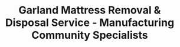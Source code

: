 ---
layout: location.njk
title: Garland Mattress Removal & Disposal Service - Manufacturing Community Specialists
description: Professional mattress removal in Garland, TX. Next-day pickup  Bilingual service for the Cowboy Hat Capital of Texas - serving Duck Creek, Firewheel, and Buckingham neighborhoods.
permalink: /mattress-removal/texas/dallas/garland/
city: Garland
state: Texas
stateSlug: texas
parentMetro: "Dallas"
tier: 4
coordinates:
  lat: 32.9126
  lng: -96.6389
pricing:
  startingPrice: 125
  single: 125
  queen: 125
  king: 135
  boxSpring: 30
neighborhoods:
  - name: "Duck Creek"
    zipCodes: ["75043"]
  - name: "Buckingham North"
    zipCodes: ["75044"]
  - name: "Hidden Forest"
    zipCodes: ["75041"]
  - name: "Forest Crest"
    zipCodes: ["75042"]
  - name: "Firewheel Estates"
    zipCodes: ["75044"]
  - name: "Oakridge"
    zipCodes: ["75040"]
  - name: "Springpark"
    zipCodes: ["75044"]
  - name: "The Greens"
    zipCodes: ["75044"]
  - name: "Crystal Falls"
    zipCodes: ["75043"]
  - name: "Meadowcreek Village"
    zipCodes: ["75041"]
  - name: "Park North"
    zipCodes: ["75040"]
  - name: "Creek Valley"
    zipCodes: ["75043"]
  - name: "Lakeview"
    zipCodes: ["75044"]
  - name: "The Oaks"
    zipCodes: ["75043"]
  - name: "Country Brook"
    zipCodes: ["75042"]
  - name: "Charleston Commons"
    zipCodes: ["75044"]
  - name: "Monica Park"
    zipCodes: ["75041"]
  - name: "Summerfield Estates"
    zipCodes: ["75042"]
zipCodes: 
  - "75040"
  - "75041"
  - "75042"
  - "75043"
  - "75044"
recyclingPartners:
  - "City of Garland Sanitation Department"
  - "C.M. Hinton Jr. Regional Landfill"
  - "Garland Transfer Station"
  - "North Central Texas Council of Governments"
  - "Texas Campaign for the Environment"
localRegulations: "Garland requires bulky waste items like mattresses be placed curbside by 6PM before collection day, positioned 4+ feet from brush piles. The city operates its own sanitation department at 1434 Commerce Street with specific reporting requirements through 972-205-3500 or eAssist online system. Residents can use FREE disposal at C.M. Hinton Jr. Regional Landfill with proof of residency, but many find the commute to Rowlett and specific hour requirements (M-F 7AM-4:30PM, Sat 7AM-3PM) challenging around manufacturing work schedules. Our professional service eliminates these municipal timing constraints entirely."
nearbyCities:
  - name: "Dallas"
    slug: "dallas"
    isSuburb: false
    distance: "15"
  - name: "Allen"
    slug: "dallas/allen"
    isSuburb: true
    distance: "18"
  - name: "Richardson"
    slug: "dallas/richardson"
    isSuburb: true
    distance: "12"
  - name: "Plano"
    slug: "dallas/plano"
    isSuburb: true
    distance: "20"
  - name: "Mesquite"
    slug: "dallas/mesquite"
    isSuburb: true
    distance: "8"
  - name: "Carrollton"
    slug: "dallas/carrollton"
    isSuburb: true
    distance: "25"

reviews:
  count: 423
  featured:
    - reviewer: "Maria G."
      rating: 5
      text: "Called them during my lunch break and they came the next morning. Team spoke Spanish which made everything easier for my grandmother."
      neighborhood: "Duck Creek"
    - reviewer: "James R."
      rating: 4
      text: "Work night shift at the plant so regular hours don't work. They scheduled around my sleep schedule which was perfect."
      neighborhood: "Firewheel Estates"
    - reviewer: "Chen L."
      rating: 5
      text: "Apartment complex has strict guest policies but they coordinated with the office perfectly. No hassle at all."
      neighborhood: "Charleston Commons"
    - reviewer: "Amanda K."
      rating: 4
      text: "Needed two queen mattresses gone before the weekend. Fair price and they handled the stairs without any drama."
      neighborhood: "Hidden Forest"
    - reviewer: "Robert H."
      rating: 5
      text: "Been putting off driving to that landfill for months. These guys made it simple and saved me the trip."
      neighborhood: "Oakridge"

faqs:
  - question: "Do you provide bilingual service in Garland?"
    answer: "Yes, we offer Spanish-speaking team members to serve Garland's diverse community. Our bilingual service ensures clear communication for scheduling, service details, and any questions about the mattress removal process."
  - question: "Can you work around manufacturing and shift work schedules?"
    answer: "Absolutely. We understand Garland's manufacturing community includes many shift workers. We offer flexible scheduling including early morning, evening, and weekend appointments to accommodate night shift sleep schedules and rotating work patterns."
  - question: "How do you handle apartment complex and gated community access?"
    answer: "We specialize in navigating Garland's extensive apartment complexes and numerous gated communities. We coordinate directly with property management, follow guest registration requirements, and ensure all community protocols are met."
  - question: "What's included in your $125 Garland pickup service?"
    answer: "Base price covers pickup, loading, transportation, and eco-friendly recycling for one mattress. Box springs add $30 each. We handle all city compliance requirements and proper disposal through licensed facilities."
  - question: "How does this compare to using Garland's city disposal options?"
    answer: "We eliminate the need to drive to C.M. Hinton Landfill in Rowlett during business hours, avoid the proof-of-residency requirements, and provide flexible scheduling that works with your work schedule rather than city facility hours."
  - question: "Do you serve all Garland neighborhoods and ZIP codes?"
    answer: "Yes, we cover all areas from Duck Creek's historic neighborhoods to Firewheel's shopping district, Springpark near the arts center to Lakeview by Lake Ray Hubbard across ZIP codes 75040-75044."
  - question: "Can you coordinate pickup timing for apartment move-outs?"
    answer: "We work with your move-out schedule and apartment management requirements. Our team understands lease-end timing pressures and can coordinate with moving companies for seamless transition."
  - question: "What payment methods do you accept in Garland?"
    answer: "All major credit cards, cash, and business invoicing for property management companies, local businesses, and manufacturing facilities throughout the community."

schema:
  "@type": "LocalBusiness"
  name: "A Bedder World Garland"
  address:
    "@type": "PostalAddress"
    addressLocality: "Garland"
    addressRegion: "TX"
    addressCountry: "US"
  geo:
    "@type": "GeoCoordinates" 
    latitude: 32.9126
    longitude: -96.6389
  telephone: "(720) 263-6094"
  priceRange: "$125-$180"
  aggregateRating:
    "@type": "AggregateRating"
    ratingValue: 4.9
    reviewCount: 423

pageContent:
  heroDescription: "Professional mattress removal serving Garland with reliable next-day pickup. Over 1 million mattresses recycled nationwide. Serving everyone from Duck Creek historic neighborhoods to Firewheel modern developments - book online today!"

  aboutService: "Our specialized mattress removal service addresses the unique needs of Garland's diverse manufacturing community and busy families across Texas's 13th largest city. We handle everything from single mattresses in historic Duck Creek bungalows to complete bedroom sets in Firewheel apartment complexes, including coordination with property management for the city's extensive rental housing market.

Our bilingual team serves Garland's multicultural community with Spanish-speaking professionals who ensure clear communication throughout the process. We navigate complex apartment guest policies, gated community protocols, and HOA requirements while respecting the working schedules of manufacturing employees, defense contractors, and service workers who keep this city running.

Unlike general junk services, we focus exclusively on mattress removal and understand the specific challenges facing Garland residents. Our flexible scheduling accommodates shift workers at Resistol Hat Company, Kraft Foods, and other major employers. We eliminate the hassle of driving to C.M. Hinton Landfill during business hours with proof-of-residency requirements that don't fit busy work schedules.

From the arts district near Granville Arts Center to family neighborhoods around Lake Ray Hubbard, we provide professional service that matches Garland's strong community values and diverse cultural heritage throughout the Cowboy Hat Capital of Texas."

  serviceAreasIntro: "Professional mattress pickup serves all Garland neighborhoods from Duck Creek's established community to Charleston Commons' newer developments, expertly coordinating with apartment management protocols and manufacturing work schedules throughout Texas's most culturally diverse suburbs."

  regulationsCompliance: "Our professional service eliminates all municipal coordination challenges - no drives to C.M. Hinton Landfill in Rowlett during business hours, no proof-of-residency documentation hassles, no 6PM curbside placement requirements, and no coordination with city sanitation schedules. We provide immediate next-day pickup with transparent pricing, making us the superior choice for busy Garland families and shift workers who need convenient service that fits their schedules."

  environmentalImpact: "Environmental stewardship supports Garland's community values and manufacturing heritage while preserving the natural areas around Lake Ray Hubbard. Our mattress recycling program has diverted 6,847 mattresses from regional landfills, recovering 55 tons of materials for manufacturing reuse. Steel springs support construction throughout the growing metroplex, foam becomes padding for various industrial applications, and textile materials gain new purpose through advanced processing. This responsible approach honors Garland's manufacturing roots while supporting sustainable practices throughout North Texas's most diverse community."

  howItWorksScheduling: "Flexible scheduling respects Garland's manufacturing work patterns and multicultural community needs, accommodating shift workers, rotating schedules, defense contractor timing, and busy family patterns throughout the Cowboy Hat Capital of Texas."

  howItWorksService: "Licensed pickup teams understand Garland's apartment management requirements and gated community protocols, handling all disposal requirements with bilingual communication and professional expertise that serves the diverse community throughout Texas's 13th largest city."

  howItWorksDisposal: "Each mattress connects to our nationwide recycling network's proven processing capabilities, where Texas Environmental Quality standards guide component recovery through sustainable manufacturing partnerships that align with Garland's industrial heritage and environmental responsibility."

  sidebarStats:
    mattressesRemoved: "6,847"
    apartmentComplexesServed: "89"
    manufacturingFamiliesHelped: "1,240"

  uniqueContent: "Garland represents a unique intersection of manufacturing heritage and cultural diversity that creates specific mattress removal challenges requiring specialized understanding and service approaches. As the officially designated Cowboy Hat Capital of Texas, home to Resistol Hat Company and over 430 manufacturers, this community of 246,018 residents operates on schedules and rhythms different from typical Dallas suburbs.

The manufacturing economy creates service demands that standard waste management cannot meet. Shift workers at Kraft Foods, Raytheon, and defense contractors need pickup scheduling that accommodates rotating work patterns and sleep schedules. Night shift employees can't coordinate daytime landfill trips, and weekend workers need flexible appointment availability that municipal services don't provide.

Cultural diversity adds another layer of service complexity. With 45% Hispanic residents and significant populations from various backgrounds, effective communication becomes crucial for service coordination. Many families prefer Spanish-speaking service providers, and apartment management often requires bilingual coordination for guest access in the city's extensive rental housing market.

Garland's housing landscape - mixing historic neighborhoods like Duck Creek with modern apartment complexes like Charleston Commons - requires navigation expertise for various access challenges. The city's extensive apartment complexes often have strict guest policies, elevator reservations, and specific move-out timing requirements that generic services struggle to coordinate effectively.

Municipal disposal through C.M. Hinton Landfill, while free for residents, requires daytime travel to Rowlett with proof-of-residency documentation that doesn't fit manufacturing work schedules. Our service eliminates these barriers while honoring the community values and work ethic that define this remarkable manufacturing center and culturally rich community."
---